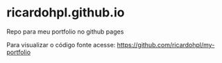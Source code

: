 # ricardohpl.github.io

Repo para meu portfolio no github pages

Para visualizar o código fonte acesse:
https://github.com/ricardohpl/my-portfolio
